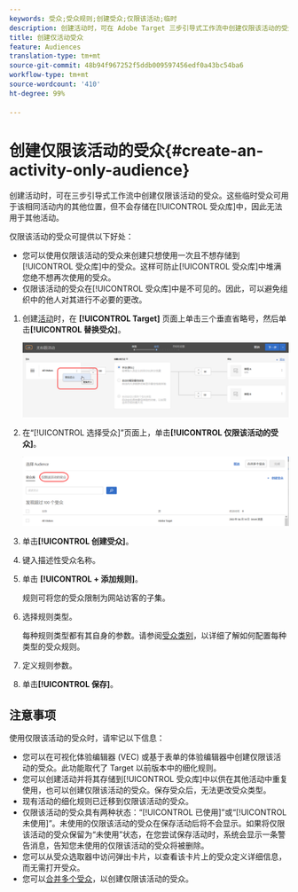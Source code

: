 ```yaml
---
keywords: 受众;受众规则;创建受众;仅限该活动;临时
description: 创建活动时，可在 Adobe Target 三步引导式工作流中创建仅限该活动的受众。这些临时受众可用于该相同活动内的其他位置，但不会存储在受众库中，因此无法用于其他活动。
title: 创建仅活动受众
feature: Audiences
translation-type: tm+mt
source-git-commit: 48b94f967252f5ddb009597456edf0a43bc54ba6
workflow-type: tm+mt
source-wordcount: '410'
ht-degree: 99%

---
```



# 创建仅限该活动的受众{#create-an-activity-only-audience}

创建活动时，可在三步引导式工作流中创建仅限该活动的受众。这些临时受众可用于该相同活动内的其他位置，但不会存储在[!UICONTROL 受众库]中，因此无法用于其他活动。

仅限该活动的受众可提供以下好处：

* 您可以使用仅限该活动的受众来创建只想使用一次且不想存储到[!UICONTROL 受众库]中的受众。这样可防止[!UICONTROL 受众库]中堆满您绝不想再次使用的受众。
* 仅限该活动的受众在[!UICONTROL 受众库]中是不可见的。因此，可以避免组织中的他人对其进行不必要的更改。

1. 创建[活动](/help/c-activities/activities.md#concept_D317A95A1AB54674BA7AB65C7985BA03)时，在 **[!UICONTROL Target]** 页面上单击三个垂直省略号，然后单击&#x200B;**[!UICONTROL 替换受众]**。

   ![步骤结果](assets/edit_audience.png)

1. 在“[!UICONTROL 选择受众]”页面上，单击&#x200B;**[!UICONTROL 仅限该活动的受众]**。

   ![](assets/activity-only-aud.png)

1. 单击&#x200B;**[!UICONTROL 创建受众]**。
1. 键入描述性受众名称。
1. 单击 **[!UICONTROL + 添加规则]**。

   规则可将您的受众限制为网站访客的子集。

1. 选择规则类型。

   每种规则类型都有其自身的参数。请参阅[受众类别](/help/c-target/c-audiences/c-target-rules/target-rules.md#concept_E3A77E42F1644503A829B5107B20880D)，以详细了解如何配置每种类型的受众规则。

1. 定义规则参数。
1. 单击&#x200B;**[!UICONTROL 保存]**。

## 注意事项

使用仅限该活动的受众时，请牢记以下信息：

* 您可以在可视化体验编辑器 (VEC) 或基于表单的体验编辑器中创建仅限该活动的受众。此功能取代了 Target 以前版本中的细化规则。
* 您可以创建活动并将其存储到[!UICONTROL 受众库]中以供在其他活动中重复使用，也可以创建仅限该活动的受众。保存受众后，无法更改受众类型。
* 现有活动的细化规则已迁移到仅限该活动的受众。
* 仅限该活动的受众具有两种状态：“[!UICONTROL 已使用]”或“[!UICONTROL 未使用]”。未使用的仅限该活动的受众在保存活动后将不会显示。如果将仅限该活动的受众保留为“未使用”状态，在您尝试保存活动时，系统会显示一条警告消息，告知您未使用的仅限该活动的受众将被删除。
* 您可以从受众选取器中访问弹出卡片，以查看该卡片上的受众定义详细信息，而无需打开受众。
* 您可以[合并多个受众](/help/c-target/combining-multiple-audiences.md#concept_A7386F1EA4394BD2AB72399C225981E5)，以创建仅限该活动的受众。

